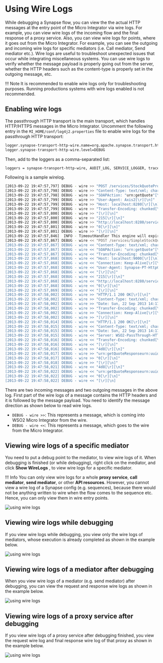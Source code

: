 # Using Wire Logs

While debugging a Synapse flow, you can view the the actual HTTP
messages at the entry point of the Micro Integrator via wire logs. For
example, you can view wire logs of the incoming flow and the final
response of a proxy service. Also, you can view wire logs for points,
where it goes out from the Micro Integrator. For example, you can see
the outgoing and incoming wire logs for specific mediators (i.e. Call
mediator, Send mediator etc.). Wire logs are useful to troubleshoot
unexpected issues that occur while integrating miscellaneous systems.
You can use wire logs to verify whether the message payload is properly
going out from the server, whether the HTTP headers such as the
content-type is properly set in the outgoing message, etc.
  
!!! Note
    It is recommended to enable wire logs only for troubleshooting purposes. Running productions systems with wire logs enabled is not recommended.  

## Enabling wire logs

The passthrough HTTP transport is the main transport, which handles HTTP/HTTPS messages in the Micro Integrator. Uncomment the following entry in the `MI_HOME/conf/log4j2.properties` file to enable wire logs for the passthrough HTTP transport:

```xml
logger.synapse-transport-http-wire.name=org.apache.synapse.transport.http.wire
logger.synapse-transport-http-wire.level=DEBUG
```

Then, add to the loggers as a comma-separated list:
```xml
loggers = synapse-transport-http-wire, AUDIT_LOG, SERVICE_LOGGER, trace-messages,
```

Following is a sample wirelog.

```bash
[2013-09-22 19:47:57,797] DEBUG - wire >> "POST /services/StockQuoteProxy HTTP/1.1[\r][\n]"
[2013-09-22 19:47:57,798] DEBUG - wire >> "Content-Type: text/xml; charset=UTF-8[\r][\n]"
[2013-09-22 19:47:57,798] DEBUG - wire >> "SOAPAction: "urn:getQuote"[\r][\n]"
[2013-09-22 19:47:57,799] DEBUG - wire >> "User-Agent: Axis2[\r][\n]"
[2013-09-22 19:47:57,799] DEBUG - wire >> "Host: localhost:8280[\r][\n]"
[2013-09-22 19:47:57,799] DEBUG - wire >> "Transfer-Encoding: chunked[\r][\n]"
[2013-09-22 19:47:57,800] DEBUG - wire >> "[\r][\n]"
[2013-09-22 19:47:57,800] DEBUG - wire >> "215[\r][\n]"
[2013-09-22 19:47:57,800] DEBUG - wire >> "http://localhost:8280/services/StockQuoteProxyurn:uuid:9e1b0def-a24b-4fa2-8016-86cf3b458f67urn:getQuoteIBM[\r][\n]"
[2013-09-22 19:47:57,801] DEBUG - wire >> "0[\r][\n]"
[2013-09-22 19:47:57,801] DEBUG - wire >> "[\r][\n]"
[2013-09-22 19:47:57,846]  INFO - TimeoutHandler This engine will expire all callbacks after : 120 seconds, irrespective of the timeout action, after the specified or optional timeout
[2013-09-22 19:47:57,867] DEBUG - wire << "POST /services/SimpleStockQuoteService HTTP/1.1[\r][\n]"
[2013-09-22 19:47:57,867] DEBUG - wire << "Content-Type: text/xml; charset=UTF-8[\r][\n]"
[2013-09-22 19:47:57,867] DEBUG - wire << "SOAPAction: "urn:getQuote"[\r][\n]"
[2013-09-22 19:47:57,867] DEBUG - wire << "Transfer-Encoding: chunked[\r][\n]"
[2013-09-22 19:47:57,868] DEBUG - wire << "Host: localhost:9000[\r][\n]"
[2013-09-22 19:47:57,868] DEBUG - wire << "Connection: Keep-Alive[\r][\n]"
[2013-09-22 19:47:57,868] DEBUG - wire << "User-Agent: Synapse-PT-HttpComponents-NIO[\r][\n]"
[2013-09-22 19:47:57,868] DEBUG - wire << "[\r][\n]"
[2013-09-22 19:47:57,868] DEBUG - wire << "215[\r][\n]"
[2013-09-22 19:47:57,868] DEBUG - wire << "http://localhost:8280/services/StockQuoteProxyurn:uuid:9e1b0def-a24b-4fa2-8016-86cf3b458f67urn:getQuoteIBM[\r][\n]"
[2013-09-22 19:47:57,868] DEBUG - wire << "0[\r][\n]"
[2013-09-22 19:47:57,869] DEBUG - wire << "[\r][\n]"
[2013-09-22 19:47:58,002] DEBUG - wire >> "HTTP/1.1 200 OK[\r][\n]"
[2013-09-22 19:47:58,002] DEBUG - wire >> "Content-Type: text/xml; charset=UTF-8[\r][\n]"
[2013-09-22 19:47:58,002] DEBUG - wire >> "Date: Sun, 22 Sep 2013 14:17:57 GMT[\r][\n]"
[2013-09-22 19:47:58,002] DEBUG - wire >> "Transfer-Encoding: chunked[\r][\n]"
[2013-09-22 19:47:58,002] DEBUG - wire >> "Connection: Keep-Alive[\r][\n]"
[2013-09-22 19:47:58,002] DEBUG - wire >> "[\r][\n]"
[2013-09-22 19:47:58,014] DEBUG - wire << "HTTP/1.1 200 OK[\r][\n]"
[2013-09-22 19:47:58,015] DEBUG - wire << "Content-Type: text/xml; charset=UTF-8[\r][\n]"
[2013-09-22 19:47:58,015] DEBUG - wire << "Date: Sun, 22 Sep 2013 14:17:58 GMT[\r][\n]"
[2013-09-22 19:47:58,015] DEBUG - wire << "Server: WSO2-PassThrough-HTTP[\r][\n]"
[2013-09-22 19:47:58,016] DEBUG - wire << "Transfer-Encoding: chunked[\r][\n]"
[2013-09-22 19:47:58,016] DEBUG - wire << "[\r][\n]"
[2013-09-22 19:47:58,016] DEBUG - wire >> "4d8[\r][\n]"
[2013-09-22 19:47:58,017] DEBUG - wire >> "urn:getQuoteResponseurn:uuid:9e1b0def-a24b-4fa2-8016-86cf3b458f673.827143922330303-8.819296796724336-170.50810412063595170.73218944560944Sun Sep 22 19:47:57 IST 2013-170.472077024782785.562077973231586E7IBM Company178.0616712932281324.9438904049222641.9564266653777567195.61908401976004IBM6216[\r][\n]"
[2013-09-22 19:47:58,017] DEBUG - wire >> "0[\r][\n]"
[2013-09-22 19:47:58,018] DEBUG - wire >> "[\r][\n]"
[2013-09-22 19:47:58,021] DEBUG - wire << "4d8[\r][\n]"
[2013-09-22 19:47:58,022] DEBUG - wire << "urn:getQuoteResponseurn:uuid:9e1b0def-a24b-4fa2-8016-86cf3b458f673.827143922330303-8.819296796724336-170.50810412063595170.73218944560944Sun Sep 22 19:47:57 IST 2013-170.472077024782785.562077973231586E7IBM Company178.0616712932281324.9438904049222641.9564266653777567195.61908401976004IBM6216[\r][\n]"
[2013-09-22 19:47:58,022] DEBUG - wire << "0[\r][\n]"
[2013-09-22 19:47:58,022] DEBUG - wire << "[\r][\n]
```

There are two incoming messages and two outgoing messages in the above log. First part of the wire logs of a message contains the HTTP headers and it is followed by the message payload. You need to identify the message direction as shown below to read wire logs.

-   `DEBUG - wire >>`: This represents a message, which is coming into WSO2 Micro Integrator from the wire.
-   `DEBUG - wire <<`: This represents a message, which goes to the wire from the Micro Integrator.

## Viewing wire logs of a specific mediator

You need to put a debug point to the mediator, to view wire logs of it. When debugging is finished (or while debugging), right click on the mediator, and click **Show WireLogs** , to view wire logs for a specific mediator.

!!! Info
    You can only view wire logs for a whole **proxy service**, **call mediator**, **send mediator**, or other **API resources**. However, you cannot view a wire log of a Synapse config (e.g. sequences), because there would not be anything written to wire when the flow comes to the sequence etc. Hence, you can only view them in wire entry points.

![using wire logs](../assets/img/wire-logs/show-wire-logs.png) 

## Viewing wire logs while debugging

If you view wire logs while debugging, you view only the wire logs of mediators, whose execution is already completed as shown in the example below.

![using wire logs](../assets/img/wire-logs/while-debugging.png) 

## Viewing wire logs of a mediator after debugging

When you view wire logs of a mediator (e.g. send mediator) after debugging, you can view the request and response wire logs as shown in the example below.

![using wire logs](../assets/img/wire-logs/after-debugging.png) 

## Viewing wire logs of a proxy service after debugging

If you view wire logs of a proxy service after debugging finished, you view the request wire log and final response wire log of that proxy as shown in the example below.

![using wire logs](../assets/img/wire-logs/for-proxy.png)
